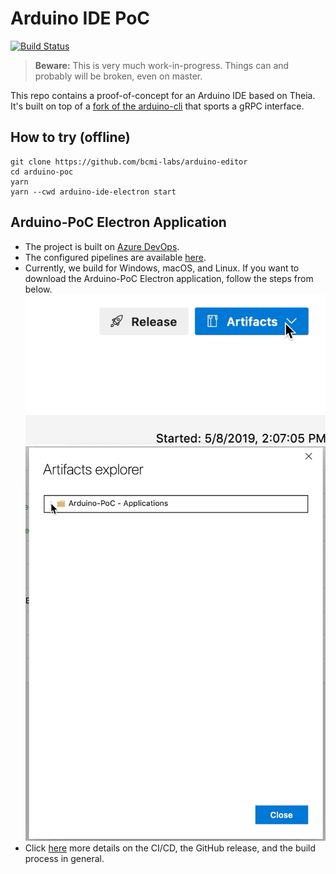 # Arduino IDE PoC

[![Build Status](https://dev.azure.com/typefox/Arduino/_apis/build/status/bcmi-labs.arduino-editor?branchName=master)](https://dev.azure.com/typefox/Arduino/_build/latest?definitionId=4&branchName=master)

> **Beware:** This is very much work-in-progress. Things can and probably will be broken, even on master.

This repo contains a proof-of-concept for an Arduino IDE based on Theia.
It's built on top of a [fork of the arduino-cli](https://github.com/typefox/arduino-cli/tree/daemon) that sports a gRPC interface.

## How to try (offline)

```
git clone https://github.com/bcmi-labs/arduino-editor
cd arduino-poc
yarn
yarn --cwd arduino-ide-electron start
```

## Arduino-PoC Electron Application
 - The project is built on [Azure DevOps](https://dev.azure.com/typefox/Arduino).
 - The configured pipelines are available [here](https://dev.azure.com/typefox/Arduino/_build?definitionId=4).
 - Currently, we build for Windows, macOS, and Linux. If you want to download the Arduino-PoC Electron application, follow the steps from below.
 ![](static/download_01.gif)
 ![](static/download_02.gif)
 - Click [here](./electron/README.md) more details on the CI/CD, the GitHub release, and the build process in general.